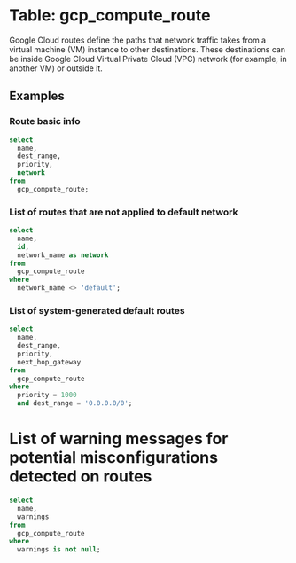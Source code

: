 # Table:  gcp_compute_route

Google Cloud routes define the paths that network traffic takes from a virtual machine (VM) instance to other destinations. These destinations can be inside Google Cloud Virtual Private Cloud (VPC) network (for example, in another VM) or outside it.

## Examples

### Route basic info

```sql
select
  name,
  dest_range,
  priority,
  network
from
  gcp_compute_route;
```


### List of routes that are not applied to default network

```sql
select
  name,
  id,
  network_name as network
from
  gcp_compute_route
where
  network_name <> 'default';
```


### List of system-generated default routes

```sql
select
  name,
  dest_range,
  priority,
  next_hop_gateway
from
  gcp_compute_route
where
  priority = 1000
  and dest_range = '0.0.0.0/0';
```


# List of warning messages for potential misconfigurations detected on routes  

```sql
select
  name, 
  warnings 
from 
  gcp_compute_route 
where 
  warnings is not null;
```